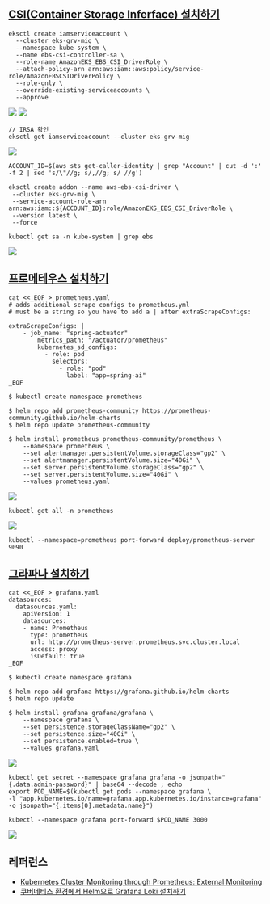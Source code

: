 ## [CSI(Container Storage Inferface) 설치하기](https://velog.io/@rockwellvinca/EKS-AWS-EBS-CSI-Driver-%EC%84%A4%EC%B9%98-%EB%B0%8F-%EA%B5%AC%EC%84%B1) ##

```
eksctl create iamserviceaccount \
  --cluster eks-grv-mig \
  --namespace kube-system \
  --name ebs-csi-controller-sa \
  --role-name AmazonEKS_EBS_CSI_DriverRole \
  --attach-policy-arn arn:aws:iam::aws:policy/service-role/AmazonEBSCSIDriverPolicy \
  --role-only \
  --override-existing-serviceaccounts \
  --approve 
```
![](https://github.com/gnosia93/eks-grv-mig/blob/main/tutorial/images/addon-csi-1.png)
![](https://github.com/gnosia93/eks-grv-mig/blob/main/tutorial/images/addon-csi-2.png)

```
// IRSA 확인
eksctl get iamserviceaccount --cluster eks-grv-mig
```
![](https://github.com/gnosia93/eks-grv-mig/blob/main/tutorial/images/addon-csi-3.png)

```
ACCOUNT_ID=$(aws sts get-caller-identity | grep "Account" | cut -d ':' -f 2 | sed 's/\"//g; s/,//g; s/ //g')

eksctl create addon --name aws-ebs-csi-driver \
 --cluster eks-grv-mig \
 --service-account-role-arn arn:aws:iam::${ACCOUNT_ID}:role/AmazonEKS_EBS_CSI_DriverRole \
 --version latest \
 --force
```

```
kubectl get sa -n kube-system | grep ebs
```
![](https://github.com/gnosia93/eks-grv-mig/blob/main/tutorial/images/addon-csi-4.png)



## [프로메테우스 설치하기](https://incredible.ai/kubernetes/2020/09/08/Prometheus_And_Grafana/) ##

```
cat <<_EOF > prometheus.yaml
# adds additional scrape configs to prometheus.yml
# must be a string so you have to add a | after extraScrapeConfigs:

extraScrapeConfigs: |
    - job_name: "spring-actuator"
        metrics_path: "/actuator/prometheus"
        kubernetes_sd_configs:
          - role: pod
            selectors:
              - role: "pod"
                label: "app=spring-ai"
_EOF
```


```
$ kubectl create namespace prometheus

$ helm repo add prometheus-community https://prometheus-community.github.io/helm-charts
$ helm repo update prometheus-community

$ helm install prometheus prometheus-community/prometheus \
    --namespace prometheus \
    --set alertmanager.persistentVolume.storageClass="gp2" \
    --set alertmanager.persistentVolume.size="40Gi" \
    --set server.persistentVolume.storageClass="gp2" \
    --set server.persistentVolume.size="40Gi" \
    --values prometheus.yaml 
```
![](https://github.com/gnosia93/eks-grv-mig/blob/main/tutorial/images/prometheus-1.png)

```
kubectl get all -n prometheus
```
![](https://github.com/gnosia93/eks-grv-mig/blob/main/tutorial/images/prometheus-2.png)


```
kubectl --namespace=prometheus port-forward deploy/prometheus-server 9090
```


## [그라파나 설치하기](https://incredible.ai/kubernetes/2020/09/08/Prometheus_And_Grafana/) ##

```
cat <<_EOF > grafana.yaml
datasources:
  datasources.yaml:
    apiVersion: 1
    datasources:
    - name: Prometheus
      type: prometheus
      url: http://prometheus-server.prometheus.svc.cluster.local
      access: proxy
      isDefault: true
_EOF
```
```
$ kubectl create namespace grafana

$ helm repo add grafana https://grafana.github.io/helm-charts
$ helm repo update

$ helm install grafana grafana/grafana \
    --namespace grafana \
    --set persistence.storageClassName="gp2" \
    --set persistence.size="40Gi" \
    --set persistence.enabled=true \
    --values grafana.yaml 
```
![](https://github.com/gnosia93/eks-grv-mig/blob/main/tutorial/images/grafana-1.png)

```
kubectl get secret --namespace grafana grafana -o jsonpath="{.data.admin-password}" | base64 --decode ; echo
export POD_NAME=$(kubectl get pods --namespace grafana \
-l "app.kubernetes.io/name=grafana,app.kubernetes.io/instance=grafana" -o jsonpath="{.items[0].metadata.name}")

kubectl --namespace grafana port-forward $POD_NAME 3000
```
![](https://github.com/gnosia93/eks-grv-mig/blob/main/tutorial/images/grafana-2.png)


## 레퍼런스 ##

* [Kubernetes Cluster Monitoring through Prometheus: External Monitoring](https://vivek-raj.medium.com/kubernetes-cluster-monitoring-through-prometheus-external-monitoring-54ff01a8b727)
* [쿠버네티스 환경에서 Helm으로 Grafana Loki 설치하기](https://velog.io/@newnew_daddy/K8S09)
